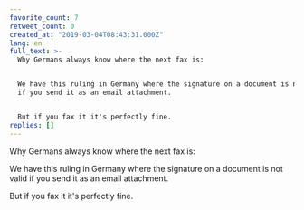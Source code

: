 ```yaml
---
favorite_count: 7
retweet_count: 0
created_at: "2019-03-04T08:43:31.000Z"
lang: en
full_text: >-
  Why Germans always know where the next fax is:


  We have this ruling in Germany where the signature on a document is not valid
  if you send it as an email attachment.


  But if you fax it it's perfectly fine.
replies: []
---
```


Why Germans always know where the next fax is:

We have this ruling in Germany where the signature on a document is not valid if
you send it as an email attachment.

But if you fax it it's perfectly fine.
